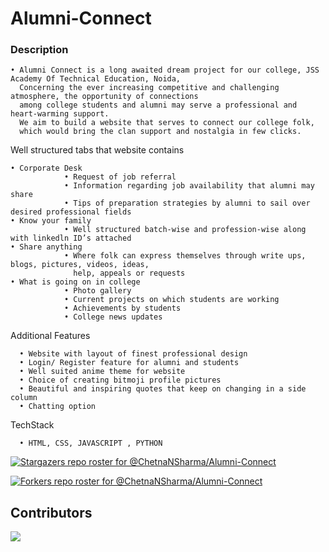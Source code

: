 # Alumni-Connect


###  Description
    • Alumni Connect is a long awaited dream project for our college, JSS Academy Of Technical Education, Noida, 
      Concerning the ever increasing competitive and challenging atmosphere, the opportunity of connections 
      among college students and alumni may serve a professional and heart-warming support. 
      We aim to build a website that serves to connect our college folk, 
      which would bring the clan support and nostalgia in few clicks.

Well structured tabs that website contains

    • Corporate Desk
                • Request of job referral
                • Information regarding job availability that alumni may share
                • Tips of preparation strategies by alumni to sail over desired professional fields
    • Know your family 
                • Well structured batch-wise and profession-wise along with linkedln ID’s attached  
    • Share anything    
                • Where folk can express themselves through write ups, blogs, pictures, videos, ideas, 
                  help, appeals or requests  
    • What is going on in college   
                • Photo gallery
                • Current projects on which students are working 
                • Achievements by students
                • College news updates 	
Additional Features

      • Website with layout of finest professional design  
      • Login/ Register feature for alumni and students  
      • Well suited anime theme for website  
      • Choice of creating bitmoji profile pictures  
      • Beautiful and inspiring quotes that keep on changing in a side column  
      • Chatting option 
 
TechStack

      • HTML, CSS, JAVASCRIPT , PYTHON



[![Stargazers repo roster for @ChetnaNSharma/Alumni-Connect](https://reporoster.com/stars/ChetnaNSharma/Alumni-Connect)](https://github.com/ChetnaNSharma/Alumni-Connect/stargazers)

[![Forkers repo roster for @ChetnaNSharma/Alumni-Connect](https://reporoster.com/forks/ChetnaNSharma/Alumni-Connect)](https://github.com/ChetnaNSharma/Alumni-Connect/network/members)


## Contributors

<a href="https://github.com/ChetnaNSharma/Alumni-Connect/graphs/contributors">
  <img src="https://contrib.rocks/image?repo=ChetnaNSharma/Alumni-Connect" />
</a>


                                                                 

